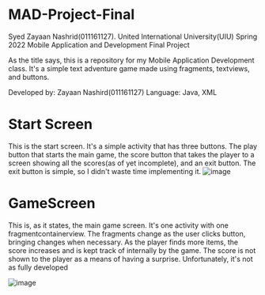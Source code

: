# MAD-Project-Final
Syed Zayaan Nashrid(011161127). United International University(UIU) Spring 2022 Mobile Application and Development Final Project

As the title says, this is a repository for my Mobile Application Development class. It's a simple text adventure game made using fragments, textviews, and buttons.

Developed by: Zayaan Nashird(011161127)
Language: Java, XML

# Start Screen
This is the start screen. It's a simple activity that has three buttons. The play button that starts the main game, the score button that takes the player to a screen showing all the scores(as of yet incomplete), and an exit button. The exit button is simple, so I didn't waste time implementing it.
![image](https://user-images.githubusercontent.com/96722789/171670079-a1d04fc2-bde4-4d84-9cac-86f736800956.png)

# GameScreen
This is, as it states, the main game screen. It's one activity with one fragmentcontainerview. The fragments change as the user clicks button, bringing changes when necessary. As the player finds more items, the score increases and is kept track of internally by the game. The score is not shown to the player as a means of having a surprise. Unfortunately, it's not as fully developed

![image](https://user-images.githubusercontent.com/96722789/171670829-b28941b8-daac-45e4-add2-f35ebf1a8d3f.png)

